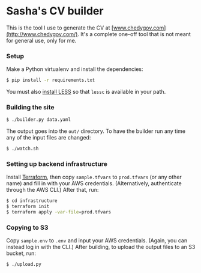 # Sasha's CV builder

This is the tool I use to generate the CV at [www.chedygov.com](http://www.chedygov.com/). It's a complete one-off tool that is not meant for general use, only for me.

### Setup

Make a Python virtualenv and install the dependencies:

```sh
$ pip install -r requirements.txt
```

You must also [install LESS](https://lesscss.org/usage/) so that `lessc` is available in your path.

### Building the site

```sh
$ ./builder.py data.yaml
```

The output goes into the `out/` directory. To have the builder run any time any of the input files are changed:

```sh
$ ./watch.sh
```

### Setting up backend infrastructure

Install [Terraform](https://www.terraform.io/), then copy `sample.tfvars` to `prod.tfvars` (or any other name) and fill in with your AWS credentials. (Alternatively, authenticate through the AWS CLI.) After that, run:

```sh
$ cd infrastructure
$ terraform init
$ terraform apply -var-file=prod.tfvars
```

### Copying to S3

Copy `sample.env` to `.env` and input your AWS credentials. (Again, you can instead log in with the CLI.) After building, to upload the output files to an S3 bucket, run:

```sh
$ ./upload.py
```
